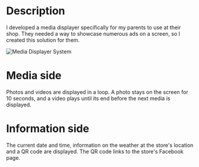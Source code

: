 # Description

I developed a media displayer specifically for my parents to use at their shop. They needed a way to showcase numerous ads on a screen, so I created this solution for them.

![Media Displayer System](sneak-peek.png)

# Media side

Photos and videos are displayed in a loop. A photo stays on the screen for 10 seconds, and a video plays until its end before the next media is displayed.

# Information side

The current date and time, information on the weather at the store's location and a QR code are displayed. The QR code links to the store's Facebook page.
